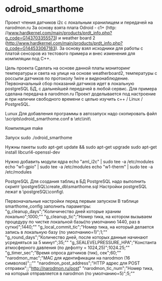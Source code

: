 # odroid_smarthome
Проект чтения датчиков i2c с локальным хранилищем и передачей на narodmon.ru
За основу взята плата Odroid - c1+ (http: //www.hardkernel.com/main/products/prdt_info.php?g_code=G143703355573) и weather board 2 (http://www.hardkernel.com/main/products/prdt_info.php?g_code=G144533067183).
За основу взял исходники для работы с платой сенсоров из тестового примера и внес изменения для компиляции под С++.

Цель проекта
Cделать на основе данной платы мониторинг температуры и света на улице на основе weatherboard2, температуры с россыпи датчиков по протоколу 1wire и  видеонаблюдение.
Первоначальный сбор показаний датчиков идет в локальную postgreSQL БД, с дальнейшей передачей в любой сервис. Для примера сделана передача в narodmon.ru
Проект доделывается под настроение и при наличии свободного времени с целью изучить c++ / Linux / PostgreSQL.

Lunux
Для добавления программы в автозапуск надо скопировать файл \scripts\odroid_smarthome.conf в \etc\init\

Компиляция
make

Запуск
sudo ./odroid_smarthome

Нужны пакеты
sudo apt-get update && sudo apt-get upgrade
sudo apt-get install libcurl4-openssl-dev

Нужно добавить модули ядра
echo "aml_i2c" | sudo tee -a /etc/modules
echo "w1-gpio" | sudo tee -a /etc/modules
echo "w1-therm" | sudo tee -a /etc/modules

PostgreSQL
Для создания таблиц в БД PostgreSQL надо выполнить скрипт \postgreSQL\create_db\smarthome.sql
Настройки postgreSQL лежат в \postgreSQL\config\


Первоначальные настройки перед первым запуском
В таблице smarthome_config заполнить параметры:
"g_cleanup_days";"Количичество дней которые храним локально";1000;""
"g_cleanup_tic";"Номер тика, на котором вызываем процедуру по чистке локальной базы(по умолчанию 1440, раз в сутки)";1440;""
"g_local_commit_tic";"Номер тика, на который делается запись в локальную базу (по умолчанию=1)";1;""
"g_round_days";"Количество дней, после которых данные начинают усредняться за 5 минут";35;""
"g_SEALEVELPRESSURE_HPA";"Константа атмосферного давления (по дефолту = 1024,25)";1024.25;""
"g_timer_sec";"Время опроса датчиков (тик), сек";60;""
"narodmon_mac";"MAC для идентификации на narodmon (16 символов)";;""
"narodmon_post_address";"HTTP адрес для POST отправки";;"http://narodmon.ru/post"
"narodmon_tic_num";"Номер тика, на который отправляется в narodmon (по умолчанию=5)";5;""




